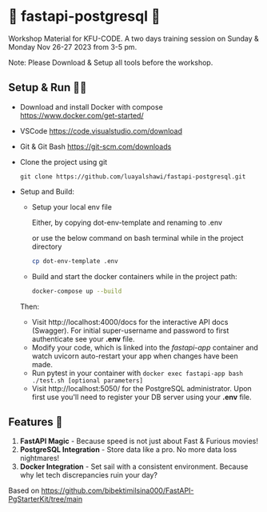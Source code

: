 # 🚀  fastapi-postgresql 🎉

Workshop Material for KFU-CODE.
A two days training session on Sunday & Monday Nov 26-27 2023 from 3-5 pm. 

Note: Please Download & Setup all tools before the workshop.

## Setup & Run 🏃‍♂️
-   Download and install Docker with compose
https://www.docker.com/get-started/

-   VSCode 
https://code.visualstudio.com/download

-   Git & Git Bash
https://git-scm.com/downloads

- Clone the project using git
    ```
    git clone https://github.com/luayalshawi/fastapi-postgresql.git
    ```
-   Setup and Build:

    - Setup your local env file

        Either, by copying dot-env-template and renaming to .env

        or use the below command on bash terminal while in the project directory

        ```bash
        cp dot-env-template .env
        ```

    - Build and start the docker containers while in the project path:
        ```bash
        docker-compose up --build
        ```

    Then:
    - Visit http://localhost:4000/docs for the interactive API docs (Swagger). For initial super-username and password to first authenticate see your **.env** file.
    - Modify your code, which is linked into the *fastapi-app* container and watch uvicorn auto-restart your app when changes have been made.
    - Run pytest in your container with `docker exec fastapi-app bash ./test.sh [optional parameters]`
    - Visit http://localhost:5050/ for the PostgreSQL administrator. Upon first use you'll need to register your DB server using your **.env** file.

## Features 🌈

1. **FastAPI Magic** - Because speed is not just about Fast & Furious movies!
2. **PostgreSQL Integration** - Store data like a pro. No more data loss nightmares!
3. **Docker Integration** - Set sail with a consistent environment. Because why let tech discrepancies ruin your day?

Based on https://github.com/bibektimilsina000/FastAPI-PgStarterKit/tree/main

